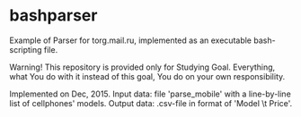 # bashparser
Example of Parser for torg.mail.ru, implemented as an executable bash-scripting file.

Warning! This repository is provided only for Studying Goal. Everything, what You do with it instead of this goal, You do on your own responsibility.

Implemented on Dec, 2015.
Input data: file 'parse_mobile' with a line-by-line list of cellphones' models.
Output data: .csv-file in format of 'Model \t Price'.
